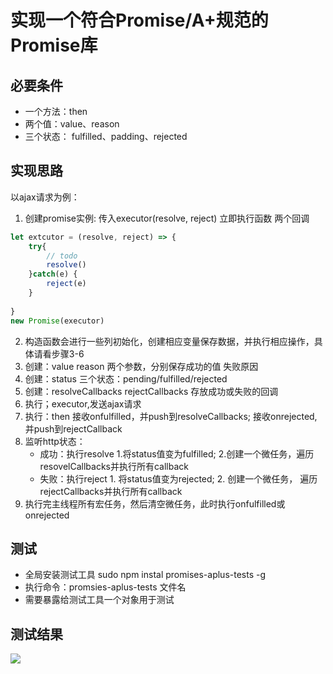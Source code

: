 # 实现一个符合Promise/A+规范的Promise库
## 必要条件
- 一个方法：then
- 两个值：value、reason
- 三个状态： fulfilled、padding、rejected

## 实现思路
以ajax请求为例：
 1. 创建promise实例: 传入executor(resolve, reject) 立即执行函数 两个回调
 ```javascript
 let extcutor = (resolve, reject) => {
     try{
         // todo
         resolve()
     }catch(e) {
         reject(e)
     }
     
 }
 new Promise(executor)
 ```
 2. 构造函数会进行一些列初始化，创建相应变量保存数据，并执行相应操作，具体请看步骤3-6
 3. 创建：value reason 两个参数，分别保存成功的值 失败原因
 3. 创建：status 三个状态：pending/fulfilled/rejected
 1. 创建：resolveCallbacks rejectCallbacks 存放成功或失败的回调
 1. 执行；executor,发送ajax请求
 7. 执行：then 接收onfulfilled，并push到resolveCallbacks; 接收onrejected,并push到rejectCallback
 1. 监听http状态：
    *  成功：执行resolve 1.将status值变为fulfilled; 2.创建一个微任务，遍历resovelCallbacks并执行所有callback
    *  失败：执行reject 1. 将status值变为rejected; 2. 创建一个微任务， 遍历rejectCallbacks并执行所有callback
 1. 执行完主线程所有宏任务，然后清空微任务，此时执行onfulfilled或onrejected

## 测试
- 全局安装测试工具 sudo npm instal promises-aplus-tests -g
- 执行命令：promsies-aplus-tests 文件名
- 需要暴露给测试工具一个对象用于测试

## 测试结果
![](https://public-img.51easymaster.com/image/2fddedee84d10c668db4.png)

